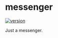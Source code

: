 # messenger

[![version](https://img.shields.io/badge/version-0.2-green.svg)](https://github.com/ivanjermakov/messenger/releases/latest)

Just a messenger.
